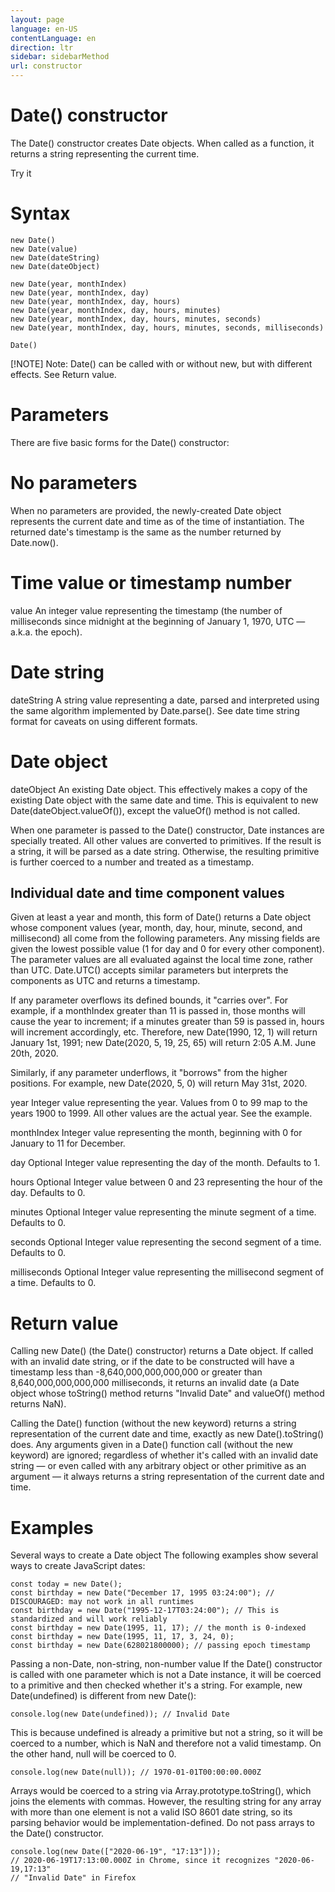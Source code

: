 ```yaml
---
layout: page
language: en-US
contentLanguage: en
direction: ltr
sidebar: sidebarMethod
url: constructor
---
```


# Date() constructor

The Date() constructor creates Date objects. When called as a function, it returns a string representing the current time.

Try it

# Syntax

```JS
new Date()
new Date(value)
new Date(dateString)
new Date(dateObject)

new Date(year, monthIndex)
new Date(year, monthIndex, day)
new Date(year, monthIndex, day, hours)
new Date(year, monthIndex, day, hours, minutes)
new Date(year, monthIndex, day, hours, minutes, seconds)
new Date(year, monthIndex, day, hours, minutes, seconds, milliseconds)

Date()
```

[!NOTE] Note: Date() can be called with or without new, but with different effects. See Return value.

# Parameters

There are five basic forms for the Date() constructor:

# No parameters

When no parameters are provided, the newly-created Date object represents the current date and time as of the time of instantiation. The returned date's timestamp is the same as the number returned by Date.now().

# Time value or timestamp number

value
An integer value representing the timestamp (the number of milliseconds since midnight at the beginning of January 1, 1970, UTC — a.k.a. the epoch).

# Date string

dateString
A string value representing a date, parsed and interpreted using the same algorithm implemented by Date.parse(). See date time string format for caveats on using different formats.

# Date object

dateObject
An existing Date object. This effectively makes a copy of the existing Date object with the same date and time. This is equivalent to new Date(dateObject.valueOf()), except the valueOf() method is not called.

When one parameter is passed to the Date() constructor, Date instances are specially treated. All other values are converted to primitives. If the result is a string, it will be parsed as a date string. Otherwise, the resulting primitive is further coerced to a number and treated as a timestamp.

## Individual date and time component values

Given at least a year and month, this form of Date() returns a Date object whose component values (year, month, day, hour, minute, second, and millisecond) all come from the following parameters. Any missing fields are given the lowest possible value (1 for day and 0 for every other component). The parameter values are all evaluated against the local time zone, rather than UTC. Date.UTC() accepts similar parameters but interprets the components as UTC and returns a timestamp.

If any parameter overflows its defined bounds, it "carries over". For example, if a monthIndex greater than 11 is passed in, those months will cause the year to increment; if a minutes greater than 59 is passed in, hours will increment accordingly, etc. Therefore, new Date(1990, 12, 1) will return January 1st, 1991; new Date(2020, 5, 19, 25, 65) will return 2:05 A.M. June 20th, 2020.

Similarly, if any parameter underflows, it "borrows" from the higher positions. For example, new Date(2020, 5, 0) will return May 31st, 2020.

year
Integer value representing the year. Values from 0 to 99 map to the years 1900 to 1999. All other values are the actual year. See the example.

monthIndex
Integer value representing the month, beginning with 0 for January to 11 for December.

day Optional
Integer value representing the day of the month. Defaults to 1.

hours Optional
Integer value between 0 and 23 representing the hour of the day. Defaults to 0.

minutes Optional
Integer value representing the minute segment of a time. Defaults to 0.

seconds Optional
Integer value representing the second segment of a time. Defaults to 0.

milliseconds Optional
Integer value representing the millisecond segment of a time. Defaults to 0.

# Return value

Calling new Date() (the Date() constructor) returns a Date object. If called with an invalid date string, or if the date to be constructed will have a timestamp less than -8,640,000,000,000,000 or greater than 8,640,000,000,000,000 milliseconds, it returns an invalid date (a Date object whose toString() method returns "Invalid Date" and valueOf() method returns NaN).

Calling the Date() function (without the new keyword) returns a string representation of the current date and time, exactly as new Date().toString() does. Any arguments given in a Date() function call (without the new keyword) are ignored; regardless of whether it's called with an invalid date string — or even called with any arbitrary object or other primitive as an argument — it always returns a string representation of the current date and time.

# Examples

Several ways to create a Date object
The following examples show several ways to create JavaScript dates:

```JS
const today = new Date();
const birthday = new Date("December 17, 1995 03:24:00"); // DISCOURAGED: may not work in all runtimes
const birthday = new Date("1995-12-17T03:24:00"); // This is standardized and will work reliably
const birthday = new Date(1995, 11, 17); // the month is 0-indexed
const birthday = new Date(1995, 11, 17, 3, 24, 0);
const birthday = new Date(628021800000); // passing epoch timestamp
```

Passing a non-Date, non-string, non-number value
If the Date() constructor is called with one parameter which is not a Date instance, it will be coerced to a primitive and then checked whether it's a string. For example, new Date(undefined) is different from new Date():

```JS
console.log(new Date(undefined)); // Invalid Date
```

This is because undefined is already a primitive but not a string, so it will be coerced to a number, which is NaN and therefore not a valid timestamp. On the other hand, null will be coerced to 0.

```JS
console.log(new Date(null)); // 1970-01-01T00:00:00.000Z
```

Arrays would be coerced to a string via Array.prototype.toString(), which joins the elements with commas. However, the resulting string for any array with more than one element is not a valid ISO 8601 date string, so its parsing behavior would be implementation-defined. Do not pass arrays to the Date() constructor.

```JS
console.log(new Date(["2020-06-19", "17:13"]));
// 2020-06-19T17:13:00.000Z in Chrome, since it recognizes "2020-06-19,17:13"
// "Invalid Date" in Firefox
```
